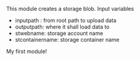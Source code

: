 This module creates a storage blob.
Input variables
- inputpath : from root path to upload data
- outputpath: where it shall load data to
- stwebname: storage account name
- stcontainername: storage container name

My first module! 